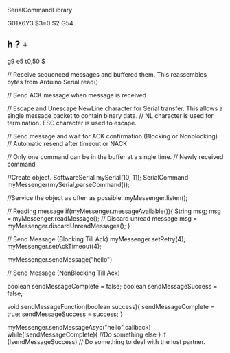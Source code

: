 SerialCommandLibrary

G01X6Y3
$3=0
$2
G54

h
?
+
-
g9
e5
t0,50
$



// Receive sequenced messages and buffered them. This reassembles bytes from Arduino Serial.read()

// Send ACK message when message is received

// Escape and Unescape NewLine character for Serial transfer. This allows a single message packet to contain binary data.
// NL character is used for termination. ESC character is used to escape.

// Send message and wait for ACK confirmation (Blocking or Nonblocking)
// Automatic resend after timeout or NACK 

// Only one command can be in the buffer at a single time.
// Newly received command 


//Create object.
SoftwareSerial mySerial(10, 11);
SerialCommand myMessenger(mySerial,parseCommand());

//Service the object as often as possible.
myMessenger.listen();

// Reading message
if(myMessenger.messageAvailable()){
	String msg;
	msg = myMessenger.readMessage();
	// Discard unread message
	msg = myMessenger.discardUnreadMessages();
}

// Send Message (Blocking Till Ack)
myMessenger.setRetry(4);
myMessenger.setAckTimeout(4);

myMessenger.sendMessage("hello")

// Send Message (NonBlocking Till Ack)

boolean sendMessageComplete = false;
boolean sendMessageSuccess = false;

void sendMessageFunction(boolean success){
	sendMessageComplete = true;
	sendMessageSuccess = success;
}

myMessenger.sendMessageAsyc("hello",callback)
while(!sendMessageComplete){
	//Do something else
}
if (!sendMessageSuccess) // Do something to deal with the lost partner.








